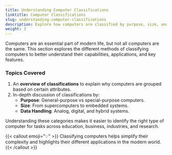 ```yaml
---
title: Understanding Computer Classifications
linktitle: Computer Classifications
slug: understanding-computer-classifications
description: Explore how computers are classified by purpose, size, and data handling to better understand their applications and roles in daily life and industries.
weight: 3
---
```


Computers are an essential part of modern life, but not all computers are the same. This section explores the different methods of classifying computers to better understand their capabilities, applications, and key features.

### Topics Covered

1. An **overview of classifications** to explain why computers are grouped based on certain attributes.
2. In-depth discussion of classifications by:
   - **Purpose**: General-purpose vs special-purpose computers.
   - **Size**: From supercomputers to embedded systems.
   - **Data Handling**: Analog, digital, and hybrid systems.

Understanding these categories makes it easier to identify the right type of computer for tasks across education, business, industries, and research.

{{< callout emoji="💡" >}}
Classifying computers helps simplify their complexity and highlights their different applications in the modern world.  
{{< /callout >}}
